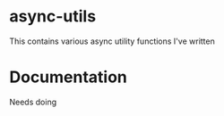 # async-utils

This contains various async utility functions I've written

# Documentation

Needs doing
